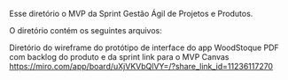 Esse diretório o MVP da Sprint Gestão Ágil de Projetos e Produtos.

O diretório contém os seguintes arquivos:

Diretório do wireframe do protótipo de interface do app WoodStoque
PDF com backlog do produto e da sprint
link para o MVP Canvas https://miro.com/app/board/uXjVKVbQlVY=/?share_link_id=11236117270

